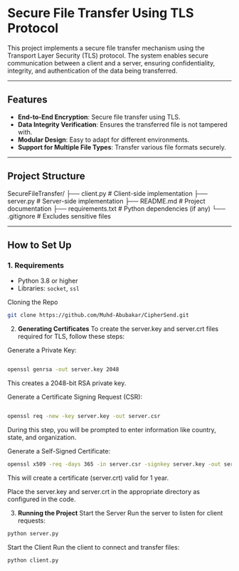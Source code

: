 # Secure File Transfer Using TLS Protocol

This project implements a secure file transfer mechanism using the Transport Layer Security (TLS) protocol. The system enables secure communication between a client and a server, ensuring confidentiality, integrity, and authentication of the data being transferred.

---

## **Features**
- **End-to-End Encryption**: Secure file transfer using TLS.
- **Data Integrity Verification**: Ensures the transferred file is not tampered with.
- **Modular Design**: Easy to adapt for different environments.
- **Support for Multiple File Types**: Transfer various file formats securely.

---

## **Project Structure**
SecureFileTransfer/
├── client.py          # Client-side implementation
├── server.py          # Server-side implementation
├── README.md          # Project documentation
├── requirements.txt   # Python dependencies (if any)
└── .gitignore         # Excludes sensitive files

---

## **How to Set Up**

### **1. Requirements**
- Python 3.8 or higher
- Libraries: `socket`, `ssl`

Cloning the Repo
```bash
git clone https://github.com/Muhd-Abubakar/CipherSend.git
```
2. **Generating Certificates**
To create the server.key and server.crt files required for TLS, follow these steps:

Generate a Private Key:

```bash

openssl genrsa -out server.key 2048
```
This creates a 2048-bit RSA private key.

Generate a Certificate Signing Request (CSR):

```bash

openssl req -new -key server.key -out server.csr
```
During this step, you will be prompted to enter information like country, state, and organization.

Generate a Self-Signed Certificate:

```bash
openssl x509 -req -days 365 -in server.csr -signkey server.key -out server.crt
```
This will create a certificate (server.crt) valid for 1 year.

Place the server.key and server.crt in the appropriate directory as configured in the code.

3. **Running the Project**
Start the Server
Run the server to listen for client requests:

```bash
python server.py
```
Start the Client
Run the client to connect and transfer files:

```bash
python client.py
```
